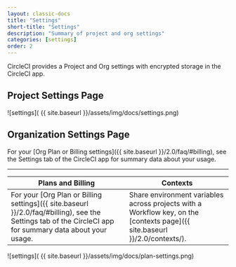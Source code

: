 ```yaml
---
layout: classic-docs
title: "Settings"
short-title: "Settings"
description: "Summary of project and org settings"
categories: [settings]
order: 2
---
```


CircleCI provides a Project and Org settings with encrypted storage in the CircleCI app.

## Project Settings Page

![settings]( {{ site.baseurl }}/assets/img/docs/settings.png)



## Organization Settings Page
For your [Org Plan or Billing settings]({{ site.baseurl }}/2.0/faq/#billing), see the Settings tab of the CircleCI app for summary data about your usage.
<hr>

Plans and Billing | Contexts
------------------------|------------------
For your [Org Plan or Billing settings]({{ site.baseurl }}/2.0/faq/#billing), see the Settings tab of the CircleCI app for summary data about your usage. |  Share environment variables across projects with a Workflow key, on the [contexts page]({{ site.baseurl }}/2.0/contexts/).

![settings]( {{ site.baseurl }}/assets/img/docs/plan-settings.png)

